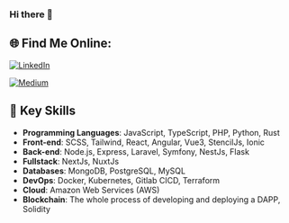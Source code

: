 ### Hi there 👋

<!--
**vahidfzm/vahidfzm** is a ✨ _special_ ✨ repository because its `README.md` (this file) appears on your GitHub profile.

Here are some ideas to get you started:

- 🔭 I’m currently working on ...
- 🌱 I’m currently learning ...
- 👯 I’m looking to collaborate on ...
- 🤔 I’m looking for help with ...
- 💬 Ask me about ...
- 📫 How to reach me: ...
- 😄 Pronouns: ...
- ⚡ Fun fact: ...
-->

## 🌐 Find Me Online:
[![LinkedIn](https://img.shields.io/badge/LinkedIn-%230077B5.svg?logo=linkedin&logoColor=white)](https://linkedin.com/in/vahid-farzam) 

[![Medium](https://img.shields.io/badge/Medium-%23000000.svg?logo=medium&logoColor=white)](https://medium.com/@vahid-farzam)


## 🚀 Key Skills
- **Programming Languages**: JavaScript, TypeScript, PHP, Python, Rust
- **Front-end**: SCSS, Tailwind, React, Angular, Vue3, StencilJs, Ionic
- **Back-end**: Node.js, Express, Laravel, Symfony, NestJs, Flask
- **Fullstack**: NextJs, NuxtJs
- **Databases**: MongoDB, PostgreSQL, MySQL
- **DevOps**: Docker, Kubernetes, Gitlab CICD, Terraform
- **Cloud**: Amazon Web Services (AWS)
- **Blockchain**: The whole process of developing and deploying a DAPP, Solidity
